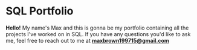 # SQL Portfolio
**Hello!** My name's Max and this is gonna be my portfolio containing all the projects I've worked on in SQL. 
If you have any questions you'd like to ask me, 
feel free to reach out to me at **maxbrown199715@gmail.com**
